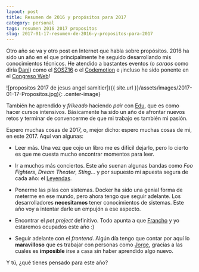 ```yaml
---
layout: post
title: Resumen de 2016 y propósitos para 2017
category: personal
tags: resumen 2016 2017 propositos
slug: 2017-01-17-resumen-de-2016-y-propositos-para-2017
---
```


Otro año se va y otro post en Internet que habla sobre propósitos. 2016 ha sido un año en el que principalmente he seguido desarrollando mis conocimientos técnicos. He atendido a bastantes eventos (o _saraos_ como diría [Dani](http://danilat.com)) como el [SOSZ16](http://sosz16.cachirulovalley.com) o el [Codemotion](https://2016.codemotion.es) e ¡incluso he sido ponente en el [Congreso Web](http://congresoweb.es/jesus-angel-samitier/)!

![propositos 2017 de jesus angel samitier]({{ site.url }}/assets/images/2017-01-17-Propositos.jpg){: .center-image}

También he aprendido y _frikeado_ haciendo _pair_ con [Edu](http://twitter.com/eduramiba), que es como hacer cursos intensivos. Básicamente ha sido un año de afrontar nuevos retos y terminar de convencerme de que mi trabajo es también mi pasión.

Espero muchas cosas de 2017, o, mejor dicho: espero muchas cosas de mi, en este 2017. Aquí van algunas:

- Leer más. Una vez que cojo un libro me es difícil dejarlo, pero lo cierto es que me cuesta mucho encontrar momentos para leer.

- Ir a muchos más conciertos. Este año suenan algunas bandas como _Foo Fighters_, _Dream Theater_, _Sting_... y por supuesto mi apuesta segura de cada año: el [Leyendas](http://www.leyendasdelrockfestival.com).

- Ponerme las pilas con sistemas. Docker ha sido una genial forma de meterme en ese mundo, pero ahora tengo que seguir adelante. Los desarrolladores __necesitamos__ tener conocimientos de sistemas. Este año voy a intentar darle un empujón a ese aspecto.

- Encontrar el _pet project_ definitivo. Todo apunta a que [Francho](http://twiter.com/franchog79) y yo estaremos ocupados este año :)

- Seguir adelante con el _frontend_. Algún día tengo que contar por aquí lo __maravilloso__ que es trabajar con personas como [Jorge](http://jorgeatgu.com), gracias a las cuales es __imposible__ irse a casa sin haber aprendido algo nuevo.

Y tú, ¿qué tienes pensado para este año?

